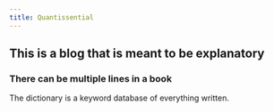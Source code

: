 ```yaml
---
title: Quantissential
---
```


## This is a blog that is meant to be explanatory
### There can be multiple lines in a book
The dictionary is a keyword database of everything written.
